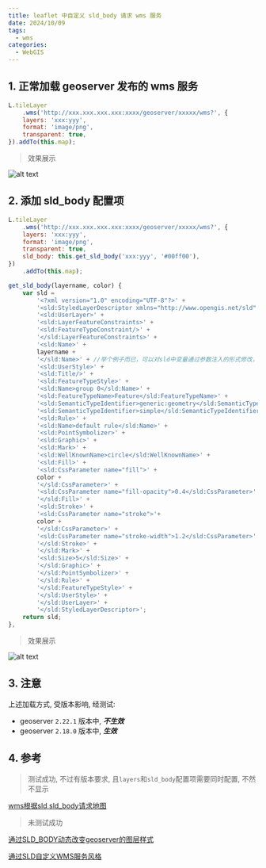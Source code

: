 ```yaml
---
title: leaflet 中自定义 sld_body 请求 wms 服务
date: 2024/10/09
tags:
  - wms
categories:
  - WebGIS
---
```


## 1. 正常加载 geoserver 发布的 wms 服务

```js
L.tileLayer
    .wms('http://xxx.xxx.xxx.xxx:xxxx/geoserver/xxxxx/wms?', {
    layers: 'xxx:yyy',
    format: 'image/png',
    transparent: true,
}).addTo(this.map);
```

> 效果展示

![alt text](./images/2/image1.png)

## 2. 添加 sld_body 配置项

```js
L.tileLayer
    .wms('http://xxx.xxx.xxx.xxx:xxxx/geoserver/xxxxx/wms?', {
    layers: 'xxx:yyy',
    format: 'image/png',
    transparent: true,
    sld_body: this.get_sld_body('xxx:yyy', '#00ff00'),
})
    .addTo(this.map);
```

```js
get_sld_body(layername, color) {
    var sld =
        '<?xml version="1.0" encoding="UTF-8"?>' +
        '<sld:StyledLayerDescriptor xmlns="http://www.opengis.net/sld" xmlns:sld="http://www.opengis.net/sld" xmlns:ogc="http://www.opengis.net/ogc" xmlns:gml="http://www.opengis.net/gml" version="1.0.0">' +
        '<sld:UserLayer>' +
        '<sld:LayerFeatureConstraints>' +
        '<sld:FeatureTypeConstraint/>' +
        '</sld:LayerFeatureConstraints>' +
        '<sld:Name>' +
        layername +
        '</sld:Name>' + //举个例子而已，可以对sld中变量通过参数注入的形式修改，即动态的sld
        '<sld:UserStyle>' +
        '<sld:Title/>' +
        '<sld:FeatureTypeStyle>' +
        '<sld:Name>group 0</sld:Name>' +
        '<sld:FeatureTypeName>Feature</sld:FeatureTypeName>' +
        '<sld:SemanticTypeIdentifier>generic:geometry</sld:SemanticTypeIdentifier>' +
        '<sld:SemanticTypeIdentifier>simple</sld:SemanticTypeIdentifier>' +
        '<sld:Rule>' +
        '<sld:Name>default rule</sld:Name>' +
        '<sld:PointSymbolizer>' +
        '<sld:Graphic>' +
        '<sld:Mark>' +
        '<sld:WellKnownName>circle</sld:WellKnownName>' +
        '<sld:Fill>' +
        '<sld:CssParameter name="fill">' +
        color +
        '</sld:CssParameter>' +
        '<sld:CssParameter name="fill-opacity">0.4</sld:CssParameter>' +
        '</sld:Fill>' +
        '<sld:Stroke>' +
        '<sld:CssParameter name="stroke">'+
        color +
        '</sld:CssParameter>' +
        '<sld:CssParameter name="stroke-width">1.2</sld:CssParameter>' +
        '</sld:Stroke>' +
        '</sld:Mark>' +
        '<sld:Size>5</sld:Size>' +
        '</sld:Graphic>' +
        '</sld:PointSymbolizer>' +
        '</sld:Rule>' +
        '</sld:FeatureTypeStyle>' +
        '</sld:UserStyle>' +
        '</sld:UserLayer>' +
        '</sld:StyledLayerDescriptor>';
    return sld;
},
```

> 效果展示

![alt text](./images/2/image2.png)

## 3. 注意

上述加载方式, 受版本影响, 经测试:

* geoserver `2.22.1` 版本中, ***不生效***
* geoserver `2.18.0` 版本中, ***生效***

## 4. 参考

> 测试成功, 不过有版本要求, 且`layers`和`sld_body`配置项需要同时配置, 不然不显示

[wms根据sld,sld_body请求地图](https://blog.csdn.net/freeland1/article/details/49447405)

> 未测试成功

[通过SLD_BODY动态改变geoserver的图层样式](https://blog.csdn.net/u013323965/article/details/83833432)

[通过SLD自定义WMS服务风格](https://blog.csdn.net/supermapsupport/article/details/103598340)